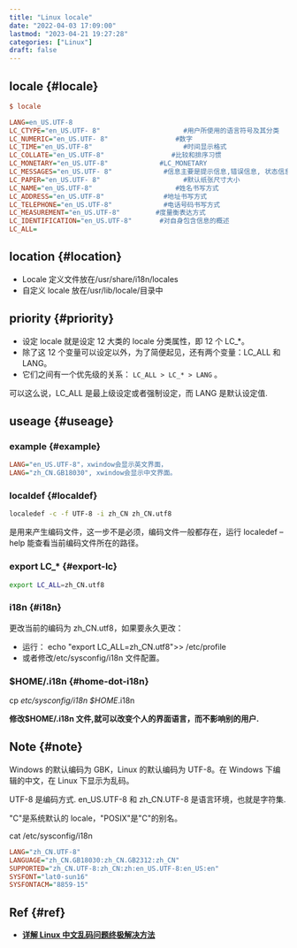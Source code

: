 ```yaml
---
title: "Linux locale"
date: "2022-04-03 17:09:00"
lastmod: "2023-04-21 19:27:28"
categories: ["Linux"]
draft: false
---
```


## locale {#locale}

```cfg
$ locale

LANG=en_US.UTF-8
LC_CTYPE="en_US.UTF- 8"                     #用户所使用的语言符号及其分类
LC_NUMERIC="en_US.UTF- 8"                 #数字
LC_TIME="en_US.UTF-8"                       #时间显示格式
LC_COLLATE="en_US.UTF-8"                 #比较和排序习惯
LC_MONETARY="en_US.UTF-8"             #LC_MONETARY
LC_MESSAGES="en_US.UTF- 8"             #信息主要是提示信息,错误信息, 状态信息, 标题, 标签, 按钮和菜单等
LC_PAPER="en_US.UTF- 8"                     #默认纸张尺寸大小
LC_NAME="en_US.UTF-8"                     #姓名书写方式
LC_ADDRESS="en_US.UTF-8"               #地址书写方式
LC_TELEPHONE="en_US.UTF-8"             #电话号码书写方式
LC_MEASUREMENT="en_US.UTF-8"         #度量衡表达方式
LC_IDENTIFICATION="en_US.UTF-8"       #对自身包含信息的概述
LC_ALL=
```


## location {#location}

-   Locale 定义文件放在/usr/share/i18n/locales
-   自定义 locale 放在/usr/lib/locale/目录中


## priority {#priority}

-   设定 locale 就是设定 12 大类的 locale 分类属性，即 12 个 LC_\*。
-   除了这 12 个变量可以设定以外，为了简便起见，还有两个变量：LC_ALL 和 LANG。
-   它们之间有一个优先级的关系： `LC_ALL > LC_* > LANG` 。

可以这么说，LC_ALL 是最上级设定或者强制设定，而 LANG 是默认设定值.


## useage {#useage}


### example {#example}

```cfg
LANG="en_US.UTF-8"，xwindow会显示英文界面，
LANG="zh_CN.GB18030", xwindow会显示中文界面。
```


### localdef {#localdef}

```bash
localedef -c -f UTF-8 -i zh_CN zh_CN.utf8
```

是用来产生编码文件，这一步不是必须，编码文件一般都存在，运行 localedef –help 能查看当前编码文件所在的路径。


### export LC_\* {#export-lc}

```bash
export LC_ALL=zh_CN.utf8
```


### i18n {#i18n}

更改当前的编码为 zh_CN.utf8，如果要永久更改：

-   运行： echo "export LC_ALL=zh_CN.utf8"&gt;&gt; /etc/profile
-   或者修改/etc/sysconfig/i18n 文件配置。


### $HOME/.i18n {#home-dot-i18n}

cp _etc/sysconfig/i18n $HOME_.i18n

**修改$HOME/.i18n 文件,就可以改变个人的界面语言，而不影响别的用户.**


## Note {#note}

Windows 的默认编码为 GBK，Linux 的默认编码为 UTF-8。在 Windows 下编辑的中文，在 Linux 下显示为乱码。

UTF-8 是编码方式. en_US.UTF-8 和 zh_CN.UTF-8 是语言环境，也就是字符集.

"C"是系统默认的 locale，"POSIX"是"C"的别名。

cat /etc/sysconfig/i18n

```cfg
LANG="zh_CN.UTF-8"
LANGUAGE="zh_CN.GB18030:zh_CN.GB2312:zh_CN"
SUPPORTED="zh_CN.UTF-8:zh_CN:zh:en_US.UTF-8:en_US:en"
SYSFONT="lat0-sun16"
SYSFONTACM="8859-15"
```


## Ref {#ref}

-   [**详解 Linux 中文乱码问题终极解决方法**](https://www.jb51.net/article/96559.htm)